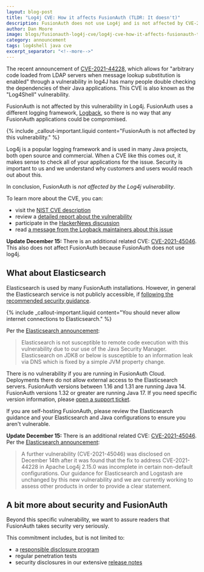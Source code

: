 ```yaml
---
layout: blog-post
title: "Log4j CVE: How it affects FusionAuth (TLDR: It doesn't)"
description: FusionAuth does not use Log4j and is not affected by CVE-2021-44228
author: Dan Moore
image: blogs/fusionauth-log4j-cve/log4j-cve-how-it-affects-fusionauth-tldr-it-doesnt-header-image.png
category: announcement
tags: log4shell java cve
excerpt_separator: "<!--more-->"
---
```


The recent announcement of [CVE-2021-44228](https://nvd.nist.gov/vuln/detail/CVE-2021-44228), which allows for "arbitrary code loaded from LDAP servers when message lookup substitution is enabled" through a vulnerability in log4J has many people double checking the dependencies of their Java applications. This CVE is also known as the "Log4Shell" vulnerability.

FusionAuth is not affected by this vulnerability in Log4j. FusionAuth uses a different logging framework, [Logback](http://logback.qos.ch/), so there is no way that any FusionAuth applications could be compromised. 

<!--more-->

{% include _callout-important.liquid content="FusionAuth is not affected by this vulnerability." %}

Log4j is a popular logging framework and is used in many Java projects, both open source and commercial. When a CVE like this comes out, it makes sense to check all of your applications for the issue. Security is important to us and we understand why customers and users would reach out about this.

In conclusion, FusionAuth is *not affected by the Log4j vulnerability*.

To learn more about the CVE, you can:

* visit the [NIST CVE description](https://nvd.nist.gov/vuln/detail/CVE-2021-44228)
* review a [detailed report about the vulnerability](https://www.lunasec.io/docs/blog/log4j-zero-day/)
* participate in the [HackerNews discussion](https://news.ycombinator.com/item?id=29504755)
* read [a message from the Logback maintainers about this issue](http://mailman.qos.ch/pipermail/announce/2021/000163.html)

**Update December 15:** There is an additional related CVE: [CVE-2021-45046](https://nvd.nist.gov/vuln/detail/CVE-2021-45046). This also does not affect FusionAuth because FusionAuth does not use log4j.

## What about Elasticsearch

Elasticsearch is used by many FusionAuth installations. However, in general the Elasticsearch service is not publicly accessible, if [following the recommended security guidance](/docs/v1/tech/admin-guide/securing).

{% include _callout-important.liquid content="You should never allow internet connections to Elasticsearch." %}

Per the [Elasticsearch announcement](https://discuss.elastic.co/t/apache-log4j2-remote-code-execution-rce-vulnerability-cve-2021-44228-esa-2021-31/291476):

> Elasticsearch is not susceptible to remote code execution with this vulnerability due to our use of the Java Security Manager. Elasticsearch on JDK8 or below is susceptible to an information leak via DNS which is fixed by a simple JVM property change.

There is no vulnerability if you are running in FusionAuth Cloud. Deployments there do not allow external access to the Elasticsearch servers. FusionAuth versions between 1.16 and 1.31 are running Java 14. FusionAuth versions 1.32 or greater are running Java 17. If you need specific version information, please [open a support ticket](https://account.fusionauth.io/account/support/).

If you are self-hosting FusionAuth, please review the Elasticsearch guidance and your Elasticsearch and Java configurations to ensure you aren't vulnerable.

**Update December 15:** There is an additional related CVE: [CVE-2021-45046](https://nvd.nist.gov/vuln/detail/CVE-2021-45046). Per the [Elasticsearch announcement](https://discuss.elastic.co/t/apache-log4j2-remote-code-execution-rce-vulnerability-cve-2021-44228-esa-2021-31/291476):

> A further vulnerability (CVE-2021-45046) was disclosed on December 14th after it was found that the fix to address CVE-2021-44228 in Apache Log4j 2.15.0 was incomplete in certain non-default configurations. Our guidance for Elasticsearch and Logstash are unchanged by this new vulnerability and we are currently working to assess other products in order to provide a clear statement.

## A bit more about security and FusionAuth

Beyond this specific vulnerability, we want to assure readers that FusionAuth takes security very seriously. 

This commitment includes, but is not limited to:

* a [responsible disclosure program](/security)
* regular penetration tests
* security disclosures in our extensive [release notes](/docs/v1/tech/release-notes)


